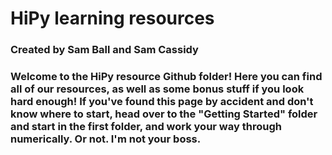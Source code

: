 # HiPy learning resources

### Created by Sam Ball and Sam Cassidy

### Welcome to the HiPy resource Github folder! Here you can find all of our resources, as well as some bonus stuff if you look hard enough! If you've found this page by accident and don't know where to start, head over to the "Getting Started" folder and start in the first folder, and work your way through numerically. Or not. I'm not your boss.
